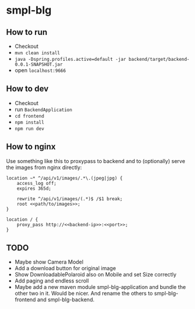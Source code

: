 # smpl-blg

## How to run
* Checkout
* `mvn clean install`
* `java -Dspring.profiles.active=default -jar backend/target/backend-0.0.1-SNAPSHOT.jar`
* open `localhost:9666`

## How to dev
* Checkout
* run `BackendApplication`
* `cd frontend`
* `npm install`
* `npm run dev`

## How to nginx
Use something like this to proxypass to backend and to (optionally) serve the images from nginx directly:
```
location ~* ^/api/v1/images/.*\.(jpeg|jpg) {
    access_log off;
    expires 365d;

    rewrite ^/api/v1/images/(.*)$ /$1 break;
    root <<path/to/images>>;
} 

location / {
    proxy_pass http://<<backend-ip>>:<<port>>;
}
```
    
## TODO
* Maybe show Camera Model
* Add a download button for original image
* Show DownloadablePolaroid also on Mobile and set Size correctly
* Add paging and endless scroll
* Maybe add a new maven module smpl-blg-application and bundle the other two in it. Would be nicer. And rename the others to smpl-blg-frontend and smpl-blg-backend.